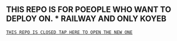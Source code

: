 ## THIS REPO IS FOR POEOPLE WHO WANT TO DEPLOY ON. * RAILWAY AND ONLY KOYEB
                                                 

[`THIS REPO IS CLOSED TAP HERE TO OPEN THE NEW ONE`](https://github.com/ibrahimaitech/IBRAHIM-MD)

